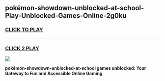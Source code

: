 
## pokémon-showdown-unblocked-at-school-Play-Unblocked-Games-Online-2g0ku
<h3>
<a href="https://premium76.site?title=pokémon-showdown-unblocked-at-school&ref=25A">CLICK TO PLAY</a></h3>
<hr>

<h3>
<a href="https://premium76.site?title=pokémon-showdown-unblocked-at-school&ref=25A">CLICK 2 PLAY</a>
  
</h3>

<a href="https://premium76.site?title=pokémon-showdown-unblocked-at-school&ref=25A"><img src="https://clearcache.store/games.png"></a>


**pokémon-showdown-unblocked-at-school games unblocked: Your Gateway to Fun and Accessible Online Gaming**
